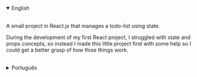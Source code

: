 <details open>
<summary>English</summary>
<br>

A small project in React.js that manages a todo-list using state.

During the development of my first React project, I struggled with state and props concepts, so instead I made this little project first with some help so I could get a better grasp of how thise things work.

<br>
</details>

<details>
<summary>Português</summary>
<br>

Um pequeno projeto em React.js que gerencia uma lista de tarefas usando state.

Durante o desenvolvimento do meu primeiro projeto com React, eu tive dificuldade com os conceitos de state e props, então ao invés disso eu fiz esse pequeno projeto primeiro recebendo um pouco de ajuda para conseguir enteder melhor como essas coisas funcionam.

<br>
</details>
